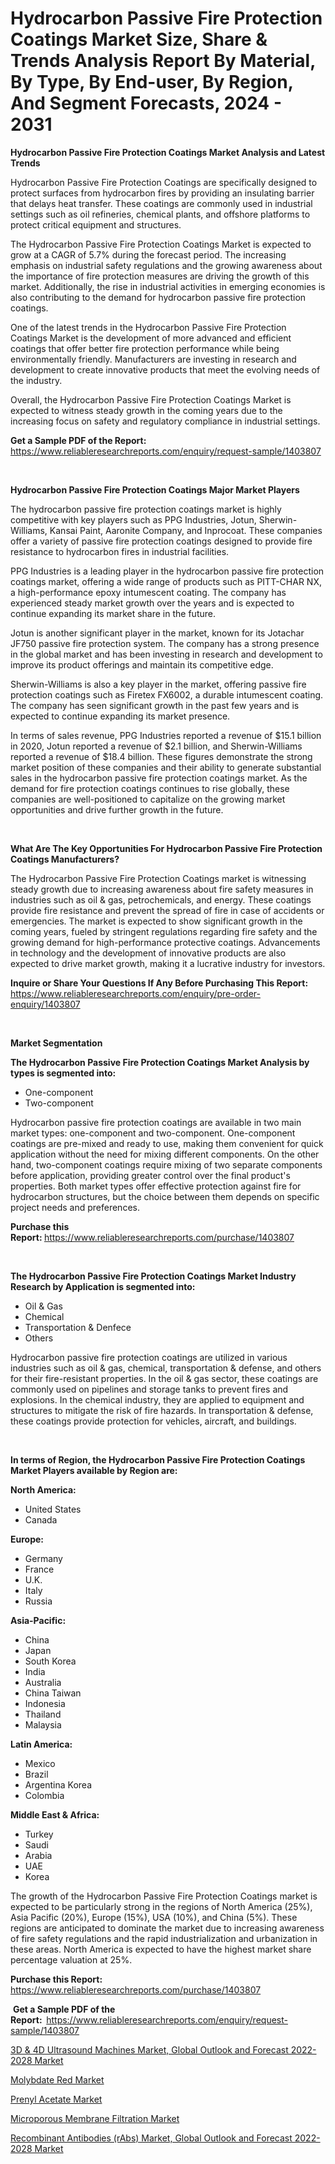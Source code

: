 <p><h1>Hydrocarbon Passive Fire Protection Coatings Market Size, Share & Trends Analysis Report By Material, By Type, By End-user, By Region, And Segment Forecasts, 2024 - 2031</h1></p><p><strong>Hydrocarbon Passive Fire Protection Coatings Market Analysis and Latest Trends</strong></p>
<p><p>Hydrocarbon Passive Fire Protection Coatings are specifically designed to protect surfaces from hydrocarbon fires by providing an insulating barrier that delays heat transfer. These coatings are commonly used in industrial settings such as oil refineries, chemical plants, and offshore platforms to protect critical equipment and structures.</p><p>The Hydrocarbon Passive Fire Protection Coatings Market is expected to grow at a CAGR of 5.7% during the forecast period. The increasing emphasis on industrial safety regulations and the growing awareness about the importance of fire protection measures are driving the growth of this market. Additionally, the rise in industrial activities in emerging economies is also contributing to the demand for hydrocarbon passive fire protection coatings.</p><p>One of the latest trends in the Hydrocarbon Passive Fire Protection Coatings Market is the development of more advanced and efficient coatings that offer better fire protection performance while being environmentally friendly. Manufacturers are investing in research and development to create innovative products that meet the evolving needs of the industry.</p><p>Overall, the Hydrocarbon Passive Fire Protection Coatings Market is expected to witness steady growth in the coming years due to the increasing focus on safety and regulatory compliance in industrial settings.</p></p>
<p><strong>Get a Sample PDF of the Report:&nbsp;</strong> <a href="https://www.reliableresearchreports.com/enquiry/request-sample/1403807">https://www.reliableresearchreports.com/enquiry/request-sample/1403807</a></p>
<p>&nbsp;</p>
<p><strong>Hydrocarbon Passive Fire Protection Coatings Major Market Players</strong></p>
<p><p>The hydrocarbon passive fire protection coatings market is highly competitive with key players such as PPG Industries, Jotun, Sherwin-Williams, Kansai Paint, Aaronite Company, and Inprocoat. These companies offer a variety of passive fire protection coatings designed to provide fire resistance to hydrocarbon fires in industrial facilities.</p><p>PPG Industries is a leading player in the hydrocarbon passive fire protection coatings market, offering a wide range of products such as PITT-CHAR NX, a high-performance epoxy intumescent coating. The company has experienced steady market growth over the years and is expected to continue expanding its market share in the future.</p><p>Jotun is another significant player in the market, known for its Jotachar JF750 passive fire protection system. The company has a strong presence in the global market and has been investing in research and development to improve its product offerings and maintain its competitive edge.</p><p>Sherwin-Williams is also a key player in the market, offering passive fire protection coatings such as Firetex FX6002, a durable intumescent coating. The company has seen significant growth in the past few years and is expected to continue expanding its market presence.</p><p>In terms of sales revenue, PPG Industries reported a revenue of $15.1 billion in 2020, Jotun reported a revenue of $2.1 billion, and Sherwin-Williams reported a revenue of $18.4 billion. These figures demonstrate the strong market position of these companies and their ability to generate substantial sales in the hydrocarbon passive fire protection coatings market. As the demand for fire protection coatings continues to rise globally, these companies are well-positioned to capitalize on the growing market opportunities and drive further growth in the future.</p></p>
<p>&nbsp;</p>
<p><strong>What Are The Key Opportunities For Hydrocarbon Passive Fire Protection Coatings Manufacturers?</strong></p>
<p><p>The Hydrocarbon Passive Fire Protection Coatings market is witnessing steady growth due to increasing awareness about fire safety measures in industries such as oil & gas, petrochemicals, and energy. These coatings provide fire resistance and prevent the spread of fire in case of accidents or emergencies. The market is expected to show significant growth in the coming years, fueled by stringent regulations regarding fire safety and the growing demand for high-performance protective coatings. Advancements in technology and the development of innovative products are also expected to drive market growth, making it a lucrative industry for investors.</p></p>
<p><strong>Inquire or Share Your Questions If Any Before Purchasing This Report:</strong> <a href="https://www.reliableresearchreports.com/enquiry/pre-order-enquiry/1403807">https://www.reliableresearchreports.com/enquiry/pre-order-enquiry/1403807</a></p>
<p>&nbsp;</p>
<p><strong>Market Segmentation</strong></p>
<p><strong>The Hydrocarbon Passive Fire Protection Coatings Market Analysis by types is segmented into:</strong></p>
<p><ul><li>One-component</li><li>Two-component</li></ul></p>
<p><p>Hydrocarbon passive fire protection coatings are available in two main market types: one-component and two-component. One-component coatings are pre-mixed and ready to use, making them convenient for quick application without the need for mixing different components. On the other hand, two-component coatings require mixing of two separate components before application, providing greater control over the final product's properties. Both market types offer effective protection against fire for hydrocarbon structures, but the choice between them depends on specific project needs and preferences.</p></p>
<p><strong>Purchase this Report:&nbsp;</strong><a href="https://www.reliableresearchreports.com/purchase/1403807">https://www.reliableresearchreports.com/purchase/1403807</a></p>
<p>&nbsp;</p>
<p><strong>The Hydrocarbon Passive Fire Protection Coatings Market Industry Research by Application is segmented into:</strong></p>
<p><ul><li>Oil & Gas</li><li>Chemical</li><li>Transportation & Denfece</li><li>Others</li></ul></p>
<p><p>Hydrocarbon passive fire protection coatings are utilized in various industries such as oil & gas, chemical, transportation & defense, and others for their fire-resistant properties. In the oil & gas sector, these coatings are commonly used on pipelines and storage tanks to prevent fires and explosions. In the chemical industry, they are applied to equipment and structures to mitigate the risk of fire hazards. In transportation & defense, these coatings provide protection for vehicles, aircraft, and buildings.</p></p>
<p>&nbsp;</p>
<p><strong>In terms of Region, the Hydrocarbon Passive Fire Protection Coatings Market Players available by Region are:</strong></p>
<p>
    <p> <strong> North America: </strong>
        <ul>
            <li>United States</li>
            <li>Canada</li>
        </ul>
        </p> 
    <p> <strong> Europe: </strong>
        <ul>
            <li>Germany</li>
            <li>France</li>
            <li>U.K.</li>
            <li>Italy</li>
            <li>Russia</li>
        </ul>
        </p> 
    <p> <strong> Asia-Pacific: </strong>
        <ul>
            <li>China</li>
            <li>Japan</li>
            <li>South Korea</li>
            <li>India</li>
            <li>Australia</li>
            <li>China Taiwan</li>
            <li>Indonesia</li>
            <li>Thailand</li>
            <li>Malaysia</li>
        </ul>
        </p> 
    <p> <strong> Latin America: </strong>
        <ul>
            <li>Mexico</li>
            <li>Brazil</li>
            <li>Argentina Korea</li>
            <li>Colombia</li>
        </ul>
        </p> 
    <p> <strong> Middle East & Africa: </strong>
        <ul>
            <li>Turkey</li>
            <li>Saudi</li>
            <li>Arabia</li>
            <li>UAE</li>
            <li>Korea</li>
        </ul>
    </p>
    </p>
<p><p>The growth of the Hydrocarbon Passive Fire Protection Coatings market is expected to be particularly strong in the regions of North America (25%), Asia Pacific (20%), Europe (15%), USA (10%), and China (5%). These regions are anticipated to dominate the market due to increasing awareness of fire safety regulations and the rapid industrialization and urbanization in these areas. North America is expected to have the highest market share percentage valuation at 25%.</p></p>
<p><strong>Purchase this Report: </strong><a href="https://www.reliableresearchreports.com/purchase/1403807">https://www.reliableresearchreports.com/purchase/1403807</a></p>
<p>&nbsp;<strong>Get a Sample PDF of the Report:&nbsp;&nbsp;</strong><a href="https://www.reliableresearchreports.com/enquiry/request-sample/1403807">https://www.reliableresearchreports.com/enquiry/request-sample/1403807</a></p>
<p><strong></strong></p>
<p><p><a href="https://military-diascia-e68.notion.site/3D-4D-Ultrasound-Machines-Market-Global-Outlook-and-Forecast-2022-2028-Market-Size-Furnishes-Valu-38c7101fa3c24820bc144491904878f0">3D & 4D Ultrasound Machines Market, Global Outlook and Forecast 2022-2028 Market</a></p><p><a href="https://view.publitas.com/reportprime-1/molybdate-red-market-size-furnishes-valuable-information-encompassing-market-share-market-trends-and-projections-spanning-from-2024-to-2031/">Molybdate Red Market</a></p><p><a href="https://github.com/juniordelafrance/Market-Research-Report-List-2/blob/main/prenyl-acetate-market.md">Prenyl Acetate Market</a></p><p><a href="https://view.publitas.com/reportprime-1/microporous-membrane-filtration-market-size-growing-and-forecasted-for-period-from-2024-2031-and-provides-complete-market-analysis-of-this-market/">Microporous Membrane Filtration Market</a></p><p><a href="https://iodized-pantydraco-05c.notion.site/Recombinant-Antibodies-rAbs-Market-Global-Outlook-and-Forecast-2022-2028-Market-Research-Report--3f7a26d4f4e54f0e84dcaaf53173b06c">Recombinant Antibodies (rAbs) Market, Global Outlook and Forecast 2022-2028 Market</a></p></p>